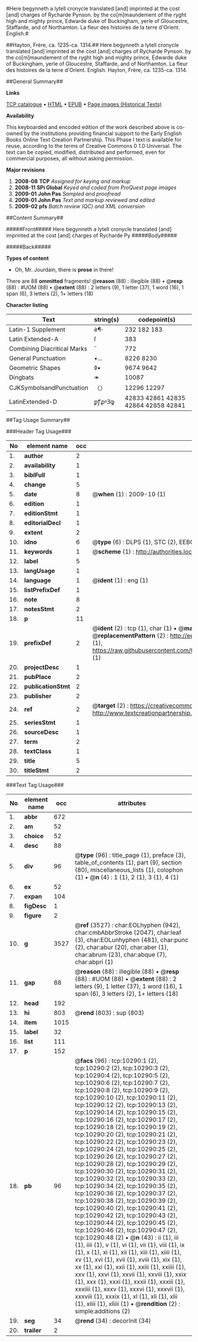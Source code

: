 #Here begynneth a lytell cronycle translated [and] imprinted at the cost [and] charges of Rycharde Pynson. by the co[m]maundement of the ryght high and mighty prince, Edwarde duke of Buckingham, yerle of Gloucestre, Staffarde, and of Northamton. La fleur des histoires de la terre d'Orient. English.#

##Hayton, Frère, ca. 1235-ca. 1314.##
Here begynneth a lytell cronycle translated [and] imprinted at the cost [and] charges of Rycharde Pynson. by the co[m]maundement of the ryght high and mighty prince, Edwarde duke of Buckingham, yerle of Gloucestre, Staffarde, and of Northamton.
La fleur des histoires de la terre d'Orient. English.
Hayton, Frère, ca. 1235-ca. 1314.

##General Summary##

**Links**

[TCP catalogue](http://www.ota.ox.ac.uk/tcp/)  • 
[HTML](http://tei.it.ox.ac.uk/tcp/Texts-HTML/free/A03/A03126.html)  • 
[EPUB](http://tei.it.ox.ac.uk/tcp/Texts-EPUB/free/A03/A03126.epub) • 
[Page images (Historical Texts)](https://data.historicaltexts.jisc.ac.uk/view?pubId=eebo-99845393e&pageId=eebo-99845393e-10290-1)

**Availability**

This keyboarded and encoded edition of the
	       work described above is co-owned by the institutions
	       providing financial support to the Early English Books
	       Online Text Creation Partnership. This Phase I text is
	       available for reuse, according to the terms of Creative
	       Commons 0 1.0 Universal. The text can be copied,
	       modified, distributed and performed, even for
	       commercial purposes, all without asking permission.

**Major revisions**

1. __2008-08__ __TCP__ *Assigned for keying and markup*
1. __2008-11__ __SPi Global__ *Keyed and coded from ProQuest page images*
1. __2009-01__ __John Pas__ *Sampled and proofread*
1. __2009-01__ __John Pas__ *Text and markup reviewed and edited*
1. __2009-02__ __pfs__ *Batch review (QC) and XML conversion*

##Content Summary##

#####Front#####
Here begynneth a lytell cronycle translated [and] imprinted at the cost [and] charges of Rycharde Py
#####Body#####

#####Back#####

**Types of content**

  * Oh, Mr. Jourdain, there is **prose** in there!

There are 88 **ommitted** fragments! 
 @__reason__ (88) : illegible (88)  •  @__resp__ (88) : #UOM (88)  •  @__extent__ (88) : 2 letters (9), 1 letter (37), 1 word (16), 1 span (6), 3 letters (2), 1+ letters (18)

**Character listing**


|Text|string(s)|codepoint(s)|
|---|---|---|
|Latin-1 Supplement|è¶·|232 182 183|
|Latin Extended-A|ſ|383|
|Combining             Diacritical Marks|̄|772|
|General Punctuation|•…|8226 8230|
|Geometric Shapes|◊▪|9674 9642|
|Dingbats|❧|10087|
|CJKSymbolsandPunctuation|〈〉|12296 12297|
|LatinExtended-D|ꝑꝭꝓꝰꝪꝙ|42833 42861 42835 42864 42858 42841|

##Tag Usage Summary##

###Header Tag Usage###

|No|element name|occ|attributes|
|---|---|---|---|
|1.|__author__|2||
|2.|__availability__|1||
|3.|__biblFull__|1||
|4.|__change__|5||
|5.|__date__|8| @__when__ (1) : 2009-10 (1)|
|6.|__edition__|1||
|7.|__editionStmt__|1||
|8.|__editorialDecl__|1||
|9.|__extent__|2||
|10.|__idno__|6| @__type__ (6) : DLPS (1), STC (2), EEBO-CITATION (1), PROQUEST (1), VID (1)|
|11.|__keywords__|1| @__scheme__ (1) : http://authorities.loc.gov/ (1)|
|12.|__label__|5||
|13.|__langUsage__|1||
|14.|__language__|1| @__ident__ (1) : eng (1)|
|15.|__listPrefixDef__|1||
|16.|__note__|8||
|17.|__notesStmt__|2||
|18.|__p__|11||
|19.|__prefixDef__|2| @__ident__ (2) : tcp (1), char (1)  •  @__matchPattern__ (2) : ([0-9\-]+):([0-9IVX]+) (1), (.+) (1)  •  @__replacementPattern__ (2) : http://eebo.chadwyck.com/downloadtiff?vid=$1&page=$2 (1), https://raw.githubusercontent.com/textcreationpartnership/Texts/master/tcpchars.xml#$1 (1)|
|20.|__projectDesc__|1||
|21.|__pubPlace__|2||
|22.|__publicationStmt__|2||
|23.|__publisher__|2||
|24.|__ref__|2| @__target__ (2) : https://creativecommons.org/publicdomain/zero/1.0/ (1), http://www.textcreationpartnership.org/docs/. (1)|
|25.|__seriesStmt__|1||
|26.|__sourceDesc__|1||
|27.|__term__|2||
|28.|__textClass__|1||
|29.|__title__|5||
|30.|__titleStmt__|2||


###Text Tag Usage###

|No|element name|occ|attributes|
|---|---|---|---|
|1.|__abbr__|672||
|2.|__am__|52||
|3.|__choice__|52||
|4.|__desc__|88||
|5.|__div__|96| @__type__ (96) : title_page (1), preface (3), table_of_contents (1), part (9), section (80), miscellaneous_lists (1), colophon (1)  •  @__n__ (4) : 1 (1), 2 (1), 3 (1), 4 (1)|
|6.|__ex__|52||
|7.|__expan__|104||
|8.|__figDesc__|1||
|9.|__figure__|2||
|10.|__g__|3527| @__ref__ (3527) : char:EOLhyphen (942), char:cmbAbbrStroke (2047), char:leaf (3), char:EOLunhyphen (481), char:punc (2), char:abur (20), char:aber (1), char:abrum (23), char:abque (7), char:abpri (1)|
|11.|__gap__|88| @__reason__ (88) : illegible (88)  •  @__resp__ (88) : #UOM (88)  •  @__extent__ (88) : 2 letters (9), 1 letter (37), 1 word (16), 1 span (6), 3 letters (2), 1+ letters (18)|
|12.|__head__|192||
|13.|__hi__|803| @__rend__ (803) : sup (803)|
|14.|__item__|1015||
|15.|__label__|32||
|16.|__list__|111||
|17.|__p__|152||
|18.|__pb__|96| @__facs__ (96) : tcp:10290:1 (2), tcp:10290:2 (2), tcp:10290:3 (2), tcp:10290:4 (2), tcp:10290:5 (2), tcp:10290:6 (2), tcp:10290:7 (2), tcp:10290:8 (2), tcp:10290:9 (2), tcp:10290:10 (2), tcp:10290:11 (2), tcp:10290:12 (2), tcp:10290:13 (2), tcp:10290:14 (2), tcp:10290:15 (2), tcp:10290:16 (2), tcp:10290:17 (2), tcp:10290:18 (2), tcp:10290:19 (2), tcp:10290:20 (2), tcp:10290:21 (2), tcp:10290:22 (2), tcp:10290:23 (2), tcp:10290:24 (2), tcp:10290:25 (2), tcp:10290:26 (2), tcp:10290:27 (2), tcp:10290:28 (2), tcp:10290:29 (2), tcp:10290:30 (2), tcp:10290:31 (2), tcp:10290:32 (2), tcp:10290:33 (2), tcp:10290:34 (2), tcp:10290:35 (2), tcp:10290:36 (2), tcp:10290:37 (2), tcp:10290:38 (2), tcp:10290:39 (2), tcp:10290:40 (2), tcp:10290:41 (2), tcp:10290:42 (2), tcp:10290:43 (2), tcp:10290:44 (2), tcp:10290:45 (2), tcp:10290:46 (2), tcp:10290:47 (2), tcp:10290:48 (2)  •  @__n__ (43) : ii (1), iii (1), iiii (1), v (1), vi (1), vii (1), viii (1), ix (1), x (1), xi (1), xii (1), xiii (1), xiiii (1), xv (1), xvi (1), xvii (1), xviii (1), xix (1), xx (1), xxi (1), xxii (1), xxiii (1), xxiiii (1), xxv (1), xxvi (1), xxvii (1), xxviii (1), xxix (1), xxx (1), xxxi (1), xxxii (1), xxxiii (1), xxxiiii (1), xxxv (1), xxxvi (1), xxxvii (1), xxxviii (1), xxxix (1), xl (1), xli (1), xlii (1), xliii (1), xliiii (1)  •  @__rendition__ (2) : simple:additions (2)|
|19.|__seg__|34| @__rend__ (34) : decorInit (34)|
|20.|__trailer__|2||
